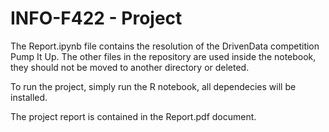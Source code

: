 # INFO-F422 - Project

The Report.ipynb file contains the resolution of the DrivenData competition Pump It Up.
The other files in the repository are used inside the notebook, they should not be moved to another directory or deleted.

To run the project, simply run the R notebook, all dependecies will be installed.

The project report is contained in the Report.pdf document.
